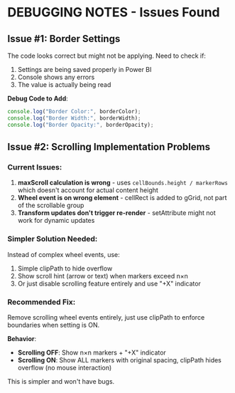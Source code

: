 # DEBUGGING NOTES - Issues Found

## Issue #1: Border Settings
The code looks correct but might not be applying. Need to check if:
1. Settings are being saved properly in Power BI
2. Console shows any errors
3. The value is actually being read

**Debug Code to Add**:
```typescript
console.log("Border Color:", borderColor);
console.log("Border Width:", borderWidth);
console.log("Border Opacity:", borderOpacity);
```

## Issue #2: Scrolling Implementation Problems

### Current Issues:
1. **maxScroll calculation is wrong** - uses `cellBounds.height / markerRows` which doesn't account for actual content height
2. **Wheel event is on wrong element** - cellRect is added to gGrid, not part of the scrollable group
3. **Transform updates don't trigger re-render** - setAttribute might not work for dynamic updates

### Simpler Solution Needed:
Instead of complex wheel events, use:
1. Simple clipPath to hide overflow
2. Show scroll hint (arrow or text) when markers exceed n×n
3. Or just disable scrolling feature entirely and use "+X" indicator

### Recommended Fix:
Remove scrolling wheel events entirely, just use clipPath to enforce boundaries when setting is ON.

**Behavior**:
- **Scrolling OFF**: Show n×n markers + "+X" indicator
- **Scrolling ON**: Show ALL markers with original spacing, clipPath hides overflow (no mouse interaction)

This is simpler and won't have bugs.
